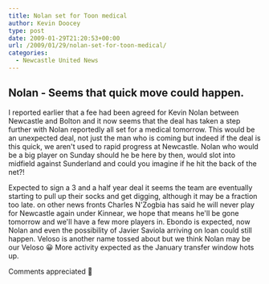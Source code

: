 ```yaml
---
title: Nolan set for Toon medical
author: Kevin Doocey
type: post
date: 2009-01-29T21:20:53+00:00
url: /2009/01/29/nolan-set-for-toon-medical/
categories:
  - Newcastle United News
---
```


## Nolan - Seems that quick move could happen.

I reported earlier that a fee had been agreed for Kevin Nolan between Newcastle and Bolton and it now seems that the deal has taken a step further with Nolan reportedly all set for a medical tomorrow. This would be an unexpected deal, not just the man who is coming but indeed if the deal is this quick, we aren't used to rapid progress at Newcastle. Nolan who would be a big player on Sunday should he be here by then, would slot into midfield against Sunderland and could you imagine if he hit the back of the net?!

Expected to sign a 3 and a half year deal it seems the team are eventually starting to pull up their socks and get digging, although it may be a fraction too late. on other news fronts Charles N'Zogbia has said he will never play for Newcastle again under Kinnear, we hope that means he'll be gone tomorrow and we'll have a few more players in. Ebondo is expected, now Nolan and even the possibility of Javier Saviola arriving on loan could still happen. Veloso is another name tossed about but we think Nolan may be our Veloso 😀 More activity expected as the January transfer window hots up.

Comments appreciated 🙂
